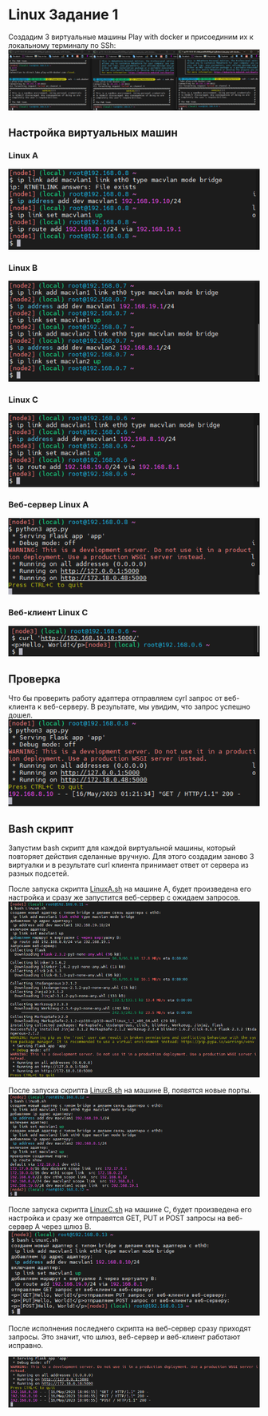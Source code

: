 # Linux Задание 1
Cоздадим 3 виртуальные машины Play with docker и присоединим их к локальному терминалу по SSh:
![info](img/img.png)

## Настройка виртуальных машин
### Linux A
![info](img/img_1.png)
### Linux B
![info](img/img_2.png)
### Linux C
![info](img/img_3.png)
### Веб-сервер Linux A 
![info](img/img_4.png)
### Веб-клиент Linux С 
![info](img/img_5.png)
## Проверка 
Что бы проверить работу адаптера отправляем cyrl запрос от веб-клиента к веб-серверу. В результате, мы увидим, что запрос успешно дошел. 
![info](img/img_6.png)


## Bash скрипт
Запустим bash скрипт для каждой виртуальной машины, который повторяет действия сделанные вручную. Для этого создадим заново 3 виртуалки и в результате сurl клиента принимает ответ от сервера из разных подсетей.

После запуска скрипта [LinuxA.sh](configs/LinuxA.sh) на машине А, будет произведена его настройка и сразу же запустится веб-сервер с ожидаем запросов.
![info](img/img_8.png)

После запуска скрипта [LinuxB.sh](configs/LinuxB.sh) на машине В, появятся новые порты.
![info](img/img_9.png)

После запуска скрипта [LinuxC.sh](configs/LinuxC.sh) на машине С, будет произведена его настройка и сразу же отправятся GET, PUT и POST запросы на веб-сервер А через шлюз В.
![info](img/img_10.png)

После исполнения последнего скрипта на веб-сервер сразу приходят запросы. Это значит, что шлюз, веб-сервер и веб-клиент работают исправно.

![info](img/img_11.png)



